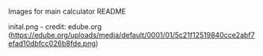 Images for main calculator README

inital.png - credit: edube.org (https://edube.org/uploads/media/default/0001/01/5c21f12519840cce2abf7efad10dbfcc026b8fde.png)
